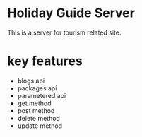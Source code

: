 # Holiday Guide Server
This is a server for tourism related site.

# key features

- blogs api
- packages api
- parametered api
- get method
- post method 
- delete method
- update method
